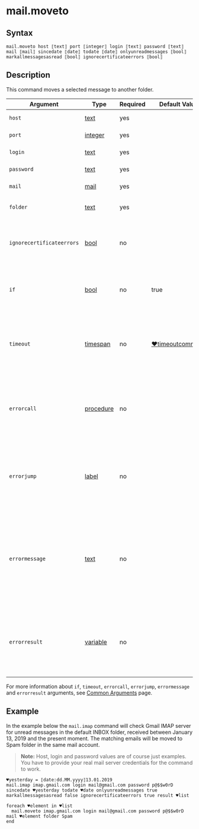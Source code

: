 # mail.moveto

## Syntax

```G1ANT
mail.moveto host ⟦text⟧ port ⟦integer⟧ login ⟦text⟧ password ⟦text⟧ mail ⟦mail⟧ sincedate ⟦date⟧ todate ⟦date⟧ onlyunreadmessages ⟦bool⟧ markallmessagesasread ⟦bool⟧ ignorecertificateerrors ⟦bool⟧
```

## Description

This command moves a selected message to another folder.

| Argument            | Type                                                         | Required | Default Value                                               | Description                                                  |
| ------------------- | ------------------------------------------------------------ | -------- | ----------------------------------------------------------- | ------------------------------------------------------------ |
| `host`                 | [text](G1ANT.Language/G1ANT.Language/Structures/TextStructure.md) | yes      |                                                              | IMAP server address                                          |
| `port`                 | [integer](G1ANT.Language/G1ANT.Language/Structures/IntegerStructure.md) | yes      |                                                              | IMAP server port number                                      |
| `login`                | [text](G1ANT.Language/G1ANT.Language/Structures/TextStructure.md) | yes      |                                                              | User email login                                             |
| `password`             | [text](G1ANT.Language/G1ANT.Language/Structures/TextStructure.md) | yes      |                                                              | User email password                                          |
| `mail` | [mail](G1ANT.Language/G1ANT.Language/Structures/MailStructure.md) | yes |  | Mail message to be moved                                     |
| `folder`            | [text](G1ANT.Language/G1ANT.Language/Structures/TextStructure.md) | yes   |                                                              | Name of the destination folder |
| `ignorecertificateerrors` | [bool](G1ANT.Language/G1ANT.Language/Structures/BooleanStructure.md) | no       |                                                              | If set to `true`, the command will ignore any security certificate errors |
| `if`                | [bool](G1ANT.Language/G1ANT.Language/Structures/BooleanStructure.md) | no       | true                                                        | Executes the command only if a specified condition is true   |
| `timeout`           | [timespan](G1ANT.Language/G1ANT.Language/Structures/TimespanStructure.md) | no       | [♥timeoutcommand](G1ANT.Language/G1ANT.Addon.Core/Variables/TimeoutCommandVariable.md) | Specifies time in milliseconds for G1ANT.Robot to wait for the command to be executed |
| `errorcall`         | [procedure](G1ANT.Language/G1ANT.Language/Structures/ProcedureStructure.md) | no       |                                                             | Name of a procedure to call when the command throws an exception or when a given `timeout` expires |
| `errorjump`         | [label](G1ANT.Language/G1ANT.Language/Structures/LabelStructure.md) | no       |                                                             | Name of the label to jump to when the command throws an exception or when a given `timeout` expires |
| `errormessage`      | [text](G1ANT.Language/G1ANT.Language/Structures/TextStructure.md)  | no       |                                                             | A message that will be shown in case the command throws an exception or when a given `timeout` expires, and no `errorjump` argument is specified |
| `errorresult`       | [variable](G1ANT.Language/G1ANT.Language/Structures/VariableStructure.md) | no       |                                                             | Name of a variable that will store the returned exception. The variable will be of [error](G1ANT.Language/G1ANT.Language/Structures/ErrorStructure.md) structure |

For more information about `if`, `timeout`, `errorcall`, `errorjump`, `errormessage` and `errorresult` arguments, see [Common Arguments](G1ANT.Manual/appendices/common-arguments.md) page.

## Example

In the example below the `mail.imap` command will check Gmail IMAP server for unread messages in the default INBOX folder, received between January 13, 2019 and the present moment. The matching emails will be moved to Spam folder in the same mail account.

> **Note:** Host, login and password values are of course just examples. You have to provide your real mail server credentials for the command to work.

```G1ANT
♥yesterday = ⟦date:dd.MM.yyyy⟧13.01.2019
mail.imap imap.gmail.com login mail@gmail.com password p@$$w0rD sincedate ♥yesterday todate ♥date onlyunreadmessages true markallmessagesasread false ignorecertificateerrors true result ♥list 

foreach ♥element in ♥list
  mail.moveto imap.gmail.com login mail@gmail.com password p@$$w0rD mail ♥element folder Spam
end
```
